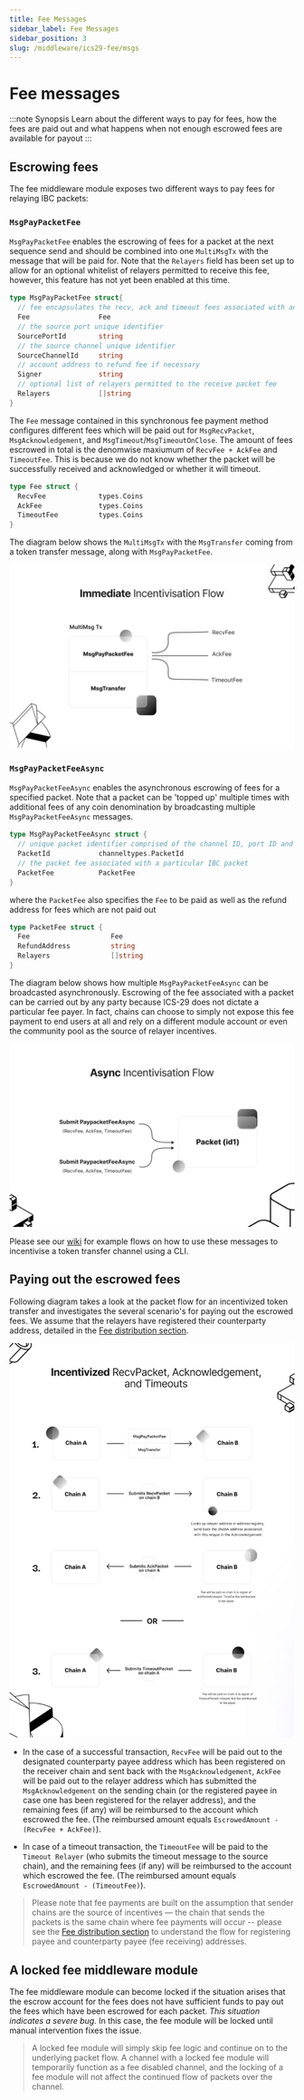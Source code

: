 ```yaml
---
title: Fee Messages
sidebar_label: Fee Messages
sidebar_position: 3
slug: /middleware/ics29-fee/msgs
---
```


# Fee messages

:::note Synopsis
Learn about the different ways to pay for fees, how the fees are paid out and what happens when not enough escrowed fees are available for payout
:::

## Escrowing fees

The fee middleware module exposes two different ways to pay fees for relaying IBC packets:

### `MsgPayPacketFee`

`MsgPayPacketFee` enables the escrowing of fees for a packet at the next sequence send and should be combined into one `MultiMsgTx` with the message that will be paid for. Note that the `Relayers` field has been set up to allow for an optional whitelist of relayers permitted to receive this fee, however, this feature has not yet been enabled at this time.

```go
type MsgPayPacketFee struct{
  // fee encapsulates the recv, ack and timeout fees associated with an IBC packet
  Fee                 Fee
  // the source port unique identifier
  SourcePortId        string
  // the source channel unique identifier
  SourceChannelId     string
  // account address to refund fee if necessary
  Signer              string
  // optional list of relayers permitted to the receive packet fee
  Relayers            []string
}
```

The `Fee` message contained in this synchronous fee payment method configures different fees which will be paid out for `MsgRecvPacket`, `MsgAcknowledgement`, and `MsgTimeout`/`MsgTimeoutOnClose`.
The amount of fees escrowed in total is the denomwise maxiumum of `RecvFee + AckFee` and `TimeoutFee`. This is because we do not know whether the packet will be successfully received and acknowledged or whether it will timeout.

```go
type Fee struct {
  RecvFee             types.Coins
  AckFee              types.Coins
  TimeoutFee          types.Coins
}
```

The diagram below shows the `MultiMsgTx` with the `MsgTransfer` coming from a token transfer message, along with `MsgPayPacketFee`.

![msgpaypacket.png](./images/msgpaypacket.png)

### `MsgPayPacketFeeAsync`

`MsgPayPacketFeeAsync` enables the asynchronous escrowing of fees for a specified packet. Note that a packet can be 'topped up' multiple times with additional fees of any coin denomination by broadcasting multiple `MsgPayPacketFeeAsync` messages.

```go
type MsgPayPacketFeeAsync struct {
  // unique packet identifier comprised of the channel ID, port ID and sequence
  PacketId            channeltypes.PacketId
  // the packet fee associated with a particular IBC packet
  PacketFee           PacketFee
}
```

where the `PacketFee` also specifies the `Fee` to be paid as well as the refund address for fees which are not paid out

```go
type PacketFee struct {
  Fee                    Fee
  RefundAddress          string
  Relayers               []string
}
```

The diagram below shows how multiple `MsgPayPacketFeeAsync` can be broadcasted asynchronously. Escrowing of the fee associated with a packet can be carried out by any party because ICS-29 does not dictate a particular fee payer. In fact, chains can choose to simply not expose this fee payment to end users at all and rely on a different module account or even the community pool as the source of relayer incentives.

![paypacketfeeasync.png](./images/paypacketfeeasync.png)

Please see our [wiki](https://github.com/cosmos/ibc-go/wiki/Fee-enabled-fungible-token-transfers) for example flows on how to use these messages to incentivise a token transfer channel using a CLI.

## Paying out the escrowed fees

Following diagram takes a look at the packet flow for an incentivized token transfer and investigates the several scenario's for paying out the escrowed fees. We assume that the relayers have registered their counterparty address, detailed in the [Fee distribution section](04-fee-distribution.md).

![feeflow.png](./images/feeflow.png)

- In the case of a successful transaction, `RecvFee` will be paid out to the designated counterparty payee address which has been registered on the receiver chain and sent back with the `MsgAcknowledgement`, `AckFee` will be paid out to the relayer address which has submitted the `MsgAcknowledgement` on the sending chain (or the registered payee in case one has been registered for the relayer address), and the remaining fees (if any) will be reimbursed to the account which escrowed the fee. (The reimbursed amount equals `EscrowedAmount - (RecvFee + AckFee)`).

- In case of a timeout transaction, the `TimeoutFee` will be paid to the `Timeout Relayer` (who submits the timeout message to the source chain), and the remaining fees (if any) will be reimbursed to the account which escrowed the fee. (The reimbursed amount equals `EscrowedAmount - (TimeoutFee)`).

> Please note that fee payments are built on the assumption that sender chains are the source of incentives — the chain that sends the packets is the same chain where fee payments will occur -- please see the [Fee distribution section](04-fee-distribution.md) to understand the flow for registering payee and counterparty payee (fee receiving) addresses.

## A locked fee middleware module

The fee middleware module can become locked if the situation arises that the escrow account for the fees does not have sufficient funds to pay out the fees which have been escrowed for each packet. *This situation indicates a severe bug.* In this case, the fee module will be locked until manual intervention fixes the issue.

> A locked fee module will simply skip fee logic and continue on to the underlying packet flow. A channel with a locked fee module will temporarily function as a fee disabled channel, and the locking of a fee module will not affect the continued flow of packets over the channel.
